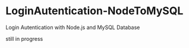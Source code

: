 # LoginAutentication-NodeToMySQL
Login Autentication with Node.js and MySQL Database

still in progress
